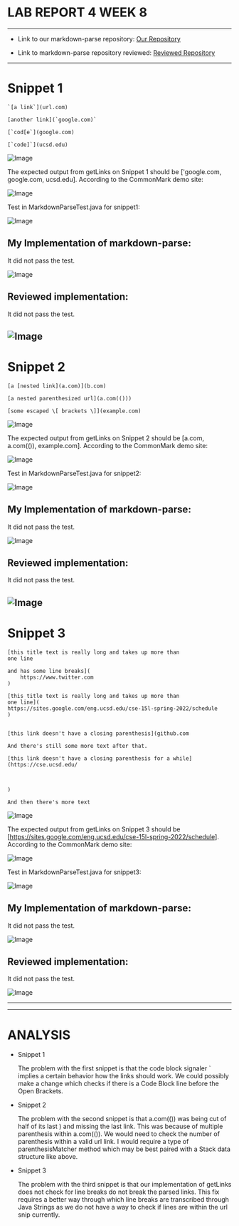 # LAB REPORT 4 WEEK 8
---------------------------------

- Link to our markdown-parse repository: [Our Repository](https://github.com/ima-quack/markdown-parser)

- Link to markdown-parse repository reviewed: [Reviewed Repository ](https://github.com/astoriama/markdown-parser.git)

---------------------------------

# Snippet 1
```
`[a link`](url.com)

[another link](`google.com)`

[`cod[e`](google.com)

[`code]`](ucsd.edu)
```

![Image](snippet1.png)

The expected output from getLinks on Snippet 1 should be ['google.com, google.com, ucsd.edu]. According to the CommonMark demo site:

![Image](expsnip1.png)

Test in MarkdownParseTest.java for snippet1:

![Image](test1.png)

## My Implementation of markdown-parse: 

It did not pass the test.

![Image](Runningtestsnipsourrepo.png)


## Reviewed implementation: 

It did not pass the test.

![Image](testrevrepo.png)
---------------------------

# Snippet 2
```
[a [nested link](a.com)](b.com)

[a nested parenthesized url](a.com(()))

[some escaped \[ brackets \]](example.com)
```

![Image](snippet2.png)

The expected output from getLinks on Snippet 2 should be [a.com, a.com(()), example.com]. According to the CommonMark demo site:

![Image](expsnip2.png)

Test in MarkdownParseTest.java for snippet2:

![Image](test2.png)

## My Implementation of markdown-parse:

It did not pass the test.

![Image](Runningtestsnipsourrepo.png)

## Reviewed implementation: 

It did not pass the test.

![Image](testrevrepo.png)
--------------------------------

# Snippet 3

```
[this title text is really long and takes up more than 
one line

and has some line breaks](
    https://www.twitter.com
)

[this title text is really long and takes up more than 
one line](
https://sites.google.com/eng.ucsd.edu/cse-15l-spring-2022/schedule
)


[this link doesn't have a closing parenthesis](github.com

And there's still some more text after that.

[this link doesn't have a closing parenthesis for a while](https://cse.ucsd.edu/



)

And then there's more text
```


![Image](snippet3.png)

The expected output from getLinks on Snippet 3 should be [https://sites.google.com/eng.ucsd.edu/cse-15l-spring-2022/schedule]. According to the CommonMark demo site:

![Image](expsnip3.png)

Test in MarkdownParseTest.java for snippet3:

![Image](test3.png)

## My Implementation of markdown-parse:

It did not pass the test.

![Image](Runningtestsnipsourrepo.png)

## Reviewed implementation: 

It did not pass the test.

![Image](testrevrepo.png)

-------------------------------------------------------------
-------------------------------------------------------------

# ANALYSIS
- Snippet 1

    The problem with the first snippet is that the code block signaler ` implies a certain behavior how the links should work. We could possibly make a change which checks if there is a Code Block line before the Open Brackets. 

- Snippet 2

    The problem with the second snippet is that a.com(()) was being cut of half of its last ) and missing the last link. This was because of multiple parenthesis within a.com(()). We would need to check the number of parenthesis within a valid url link. 
    I would require a type of parenthesisMatcher method which may be best paired with a Stack data structure like above.

- Snippet 3

    The problem with the third snippet is that our implementation of getLinks does not check for line breaks do not break the parsed links. This fix requires a better way through which line breaks are transcribed through Java Strings as we do not have a way to check if lines are within the url snip currently.






